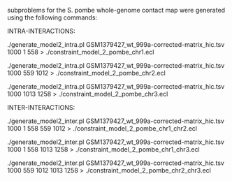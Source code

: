subproblems for the S. pombe whole-genome contact map were generated using the following commands: 

INTRA-INTERACTIONS:

./generate_model2_intra.pl GSM1379427_wt_999a-corrected-matrix_hic.tsv 1000 1 558 > ./constraint_model_2_pombe_chr1.ecl

./generate_model2_intra.pl GSM1379427_wt_999a-corrected-matrix_hic.tsv 1000 559 1012 > ./constraint_model_2_pombe_chr2.ecl

./generate_model2_intra.pl GSM1379427_wt_999a-corrected-matrix_hic.tsv 1000 1013 1258 > ./constraint_model_2_pombe_chr3.ecl

INTER-INTERACTIONS:

./generate_model2_inter.pl GSM1379427_wt_999a-corrected-matrix_hic.tsv 1000 1 558 559 1012 > ./constraint_model_2_pombe_chr1_chr2.ecl 

./generate_model2_inter.pl GSM1379427_wt_999a-corrected-matrix_hic.tsv 1000 1 558 1013 1258 > ./constraint_model_2_pombe_chr1_chr3.ecl 

./generate_model2_inter.pl GSM1379427_wt_999a-corrected-matrix_hic.tsv 1000 559 1012 1013 1258 > ./constraint_model_2_pombe_chr2_chr3.ecl 